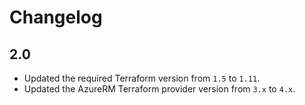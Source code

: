 # Changelog

## 2.0
* Updated the required Terraform version from `1.5` to `1.11`.
* Updated the AzureRM Terraform provider version from `3.x` to `4.x`.
